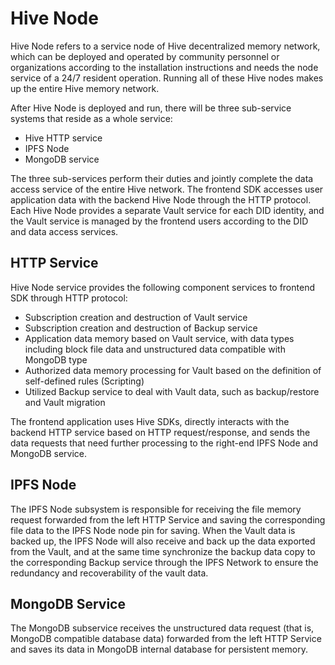 # Hive Node

Hive Node refers to a service node of Hive decentralized memory network, which can be deployed and operated by community personnel or organizations according to the installation instructions and needs the node service of a 24/7 resident operation. Running all of these Hive nodes makes up the entire Hive memory network.

After Hive Node is deployed and run, there will be three sub-service systems that reside as a whole service:

* Hive HTTP service
* IPFS Node
* MongoDB service

The three sub-services perform their duties and jointly complete the data access service of the entire Hive network. The frontend SDK accesses user application data with the backend Hive Node through the HTTP protocol. Each Hive Node provides a separate Vault service for each DID identity, and the Vault service is managed by the frontend users according to the DID and data access services.

## HTTP Service

Hive Node service provides the following component services to frontend SDK through HTTP protocol:

* Subscription creation and destruction of Vault service
* Subscription creation and destruction of Backup service
* Application data memory based on Vault service, with data types including block file data and unstructured data compatible with MongoDB type
* Authorized data memory processing for Vault based on the definition of self-defined rules (Scripting)
* Utilized Backup service to deal with Vault data, such as backup/restore and Vault migration

The frontend application uses Hive SDKs, directly interacts with the backend HTTP service based on HTTP request/response, and sends the data requests that need further processing to the right-end IPFS Node and MongoDB service.

## IPFS Node

The IPFS Node subsystem is responsible for receiving the file memory request forwarded from the left HTTP Service and saving the corresponding file data to the IPFS Node node pin for saving. When the Vault data is backed up, the IPFS Node will also receive and back up the data exported from the Vault, and at the same time synchronize the backup data copy to the corresponding Backup service through the IPFS Network to ensure the redundancy and recoverability of the vault data.

## MongoDB Service

The MongoDB subservice receives the unstructured data request (that is, MongoDB compatible database data) forwarded from the left HTTP Service and saves its data in MongoDB internal database for persistent memory.
